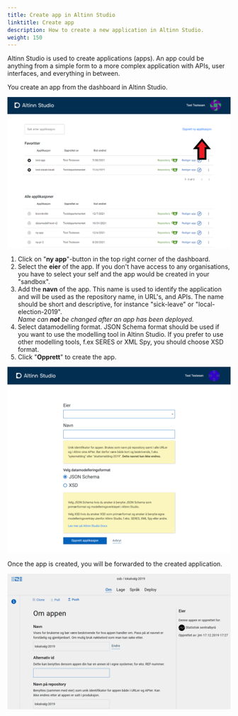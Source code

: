 ```yaml
---
title: Create app in Altinn Studio
linktitle: Create app
description: How to create a new application in Altinn Studio.
weight: 150
---
```


Altinn Studio is used to create applications (apps).
An app could be anything from a simple form to a more  complex application with APIs, user interfaces, and everything in between.

You create an app from the dashboard in Altinn Studio.

![Dashboard in Altinn Studio](overview.png "Dashboard - overview")

1. Click on "**ny app**"-button in the top right corner of the dashboard.
2. Select the **eier** of the app. If you don't have access to any organisations, you have to select your self and the app would be created in your "sandbox".
3. Add the **navn** of the app. This name is used to identify the application and will be used as the repository name, in URL's, and APIs.
   The name should be short and descriptive, for instance "sick-leave" or "local-election-2019".  
    _Name can **not** be changed after an app has been deployed._
4. Select datamodelling format. JSON Schema format should be used if you want to use the modelling tool in Altinn Studio. If you prefer to use other modelling tools, f.ex SERES or XML Spy, you should choose XSD format.
5. Click "**Opprett**" to create the app.

![New app popup](new-app.png "Create new app")

Once the app is created, you will be forwarded to the created application.

![App created](app-created.png "App created")
